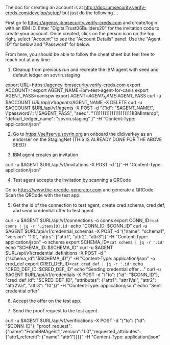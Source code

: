 The doc for creating an account is at http://doc.ibmsecurity.verify-creds.com/develop/setup/ but just do the following ...

First go to https://agency.ibmsecurity.verify-creds.com and create/login with an IBM ID.
Enter "DigitalTrust06Builders20" for the invitation code to create your account.
Once created, click on the person icon on the top right, select "Account" to see the "Account Details" panel. Use the "Agent ID" for <ACCOUNT-ID> below and "Password" for <ACCOUNT-PASSWORD> below.

From here, you should be able to follow the cheat sheet but feel free to reach out at any time.

1. Cleanup from previous run and recreate the IBM agent with seed and default ledger on sovrin.staging

export URL=https://agency.ibmsecurity.verify-creds.com
export ACCOUNT=<ACCOUNT-ID>:<ACCOUNT-PASSWORD>
export AGENT_NAME=ibm-test-agent-for-canis
export AGENT_PASS=canispw
export AGENT=$AGENT_NAME:$AGENT_PASS
curl -u $ACCOUNT $URL/api/v1/agents/$AGENT_NAME -X DELETE
curl -u $ACCOUNT $URL/api/v1/agents -X POST -d "{\"id\": \"$AGENT_NAME\", \"password\": \"$AGENT_PASS\", \"seed\": \"1111111111111111111111IBMInterop\", \"default_ledger_name\": \"sovrin.staging\" }" -H "Content-Type: application/json"

2. Go to https://selfserve.sovrin.org an onboard the did/verkey as an endorser on the StagingNet (THIS IS ALREADY DONE FOR THE ABOVE SEED)

3. IBM agent creates an invitation

curl -u $AGENT $URL/api/v1/invitations -X POST -d '{}' -H "Content-Type: application/json"

4. Test agent accepts the invitation by scanning a QRCode

Go to https://www.the-qrcode-generator.com and generate a QRCode. Scan the QRCode with the test app.

5. Get the id of the connection to test agent, create cred schema, cred def, and send credential offer to test agent

curl -u $AGENT $URL/api/v1/connections -o conns
export CONN_ID=`cat conns | jq -r '.items[0].id'`
echo "CONN_ID: $CONN_ID"
curl -u $AGENT $URL/api/v1/credential_schemas -X POST -d '{"name": "schema1", "version": "1.0", "attrs": ["attr1", "attr2", "attr3"]}' -H "Content-Type: application/json" -o schema
export SCHEMA_ID=`cat schema | jq -r '.id'`
echo "SCHEMA_ID: $SCHEMA_ID"
curl -u $AGENT $URL/api/v1/credential_definitions -X POST -d "{\"schema_id\":\"$SCHEMA_ID\"}" -H "Content-Type: application/json" -o cred_def
export CRED_DEF_ID=`cat cred_def | jq -r '.id'`
echo "CRED_DEF_ID: $CRED_DEF_ID"
echo "Sending credential offer ..."
curl -u $AGENT $URL/api/v1/credentials -X POST -d "{\"to\": {\"id\": \"$CONN_ID\"}, \"cred_def_id\": \"$CRED_DEF_ID\", \"attributes\": {\"attr1\": \"attr1Val\", \"attr2\": \"attr2Val\", \"attr3\": \"10\"}}" -H "Content-Type: application/json"
echo "Sent credential offer"

6. Accept the offer on the test app.

7. Send the proof request to the test agent.

curl -u $AGENT $URL/api/v1/verifications -X POST -d "{\"to\": {\"id\": \"$CONN_ID\"}, \"proof_request\": {\"name\":\"FromIBMAgent\",\"version\":\"1.0\",\"requested_attributes\":{\"attr1_referent\": {\"name\":\"attr1\"}}}}" -H "Content-Type: application/json"
